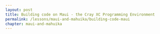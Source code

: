 ```yaml
---
layout: post
title: Building code on Maui - the Cray XC Programming Environment
permalink: /lessons/maui-and-mahuika/building-code-maui
chapter: maui-and-mahuika
---
```


